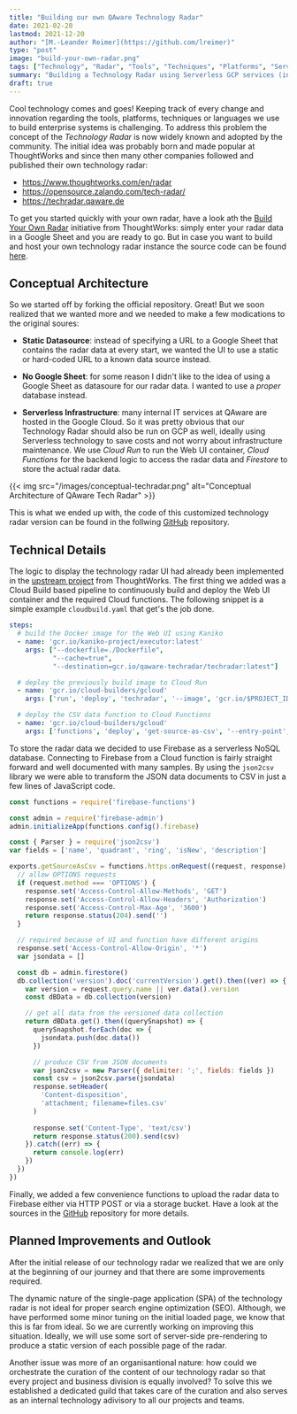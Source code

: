 ```yaml
---
title: "Building our own QAware Technology Radar"
date: 2021-02-20
lastmod: 2021-12-20
author: "[M.-Leander Reimer](https://github.com/lreimer)"
type: "post"
image: "build-your-own-radar.png"
tags: ["Technology", "Radar", "Tools", "Techniques", "Platforms", "Serverless", "GCP"]
summary: "Building a Technology Radar using Serverless GCP services (inspired by ThoughtWorks)"
draft: true
---
```


Cool technology comes and goes! Keeping track of every change and innovation regarding the tools, platforms, techniques or languages we use to build enterprise systems is challenging. To address this problem the concept of the _Technology Radar_ is now widely known and adopted by the community. The initial idea was probably born and made popular at ThoughtWorks and since then many other companies followed and published their own technology radar:
- https://www.thoughtworks.com/en/radar
- https://opensource.zalando.com/tech-radar/
- https://techradar.qaware.de

To get you started quickly with your own radar, have a look ath the [Build Your Own Radar](https://radar.thoughtworks.com) initiative from ThoughtWorks: simply enter your radar data in a Google Sheet and you are ready to go. But in case you want to build and host your own technology radar instance the source code can be found [here](https://github.com/thoughtworks/build-your-own-radar).


## Conceptual Architecture

So we started off by forking the official repository. Great! But we soon realized that we wanted more and we needed to make a few modications to the original soures:

* __Static Datasource__: instead of specifying a URL to a Google Sheet that contains the radar data at every start, we wanted the UI to use a static or hard-coded URL to a known data source instead.

* __No Google Sheet__: for some reason I didn't like to the idea of using a Google Sheet as datasoure for our radar data. I wanted to use a _proper_ database instead.

* __Serverless Infrastructure__: many internal IT services at QAware are hosted in the Google Cloud. So it was pretty obvious that our Technology Radar should also be run on GCP as well, ideally using Serverless technology to save costs and not worry about infrastructure maintenance. We use _Cloud Run_ to run the Web UI container, _Cloud Functions_ for the backend logic to access the radar data and _Firestore_ to store the actual radar data.

{{< img src="/images/conceptual-techradar.png" alt="Conceptual Architecture of QAware Tech Radar" >}}

This is what we ended up with, the code of this customized technology radar version can be found in the follwing [GitHub](https://github.com/qaware/build-your-own-radar) repository.


## Technical Details

The logic to display the technology radar UI had already been implemented in the [upstream project](https://github.com/thoughtworks/build-your-own-radar) from ThoughtWorks. The first thing we added was a Cloud Build based pipeline to continuously build and deploy the Web UI container and the required Cloud functions. The following snippet is a simple example `cloudbuild.yaml` that get's the job done.

```yaml
steps:
  # build the Docker image for the Web UI using Kaniko
  - name: 'gcr.io/kaniko-project/executor:latest'
    args: ["--dockerfile=./Dockerfile",
           "--cache=true",
           "--destination=gcr.io/qaware-techradar/techradar:latest"]

  # deploy the previously build image to Cloud Run
  - name: 'gcr.io/cloud-builders/gcloud'
    args: ['run', 'deploy', 'techradar', '--image', 'gcr.io/$PROJECT_ID/techradar', '--region', 'europe-west1', '--platform', 'managed', '--allow-unauthenticated']

  # deploy the CSV data function to Cloud Functions
  - name: 'gcr.io/cloud-builders/gcloud'
    args: ['functions', 'deploy', 'get-source-as-csv', '--entry-point', 'getSourceAsCsv', '--runtime', 'nodejs10', '--region', 'europe-west1', '--source', './functions/get-source-as-csv', '--trigger-http', '--allow-unauthenticated']
```

To store the radar data we decided to use Firebase as a serverless NoSQL database. Connecting to Firebase from a Cloud function is fairly straight forward and well documented with many samples. By using the `json2csv` library we were able to transform the JSON data documents to CSV in just a few lines of JavaScript code.

```javascript
const functions = require('firebase-functions')

const admin = require('firebase-admin')
admin.initializeApp(functions.config().firebase)

const { Parser } = require('json2csv')
var fields = ['name', 'quadrant', 'ring', 'isNew', 'description']

exports.getSourceAsCsv = functions.https.onRequest((request, response) => {
  // allow OPTIONS requests
  if (request.method === 'OPTIONS') {
    response.set('Access-Control-Allow-Methods', 'GET')
    response.set('Access-Control-Allow-Headers', 'Authorization')
    response.set('Access-Control-Max-Age', '3600')
    return response.status(204).send('')
  }

  // required because of UI and function have different origins
  response.set('Access-Control-Allow-Origin', '*')
  var jsondata = []

  const db = admin.firestore()
  db.collection('version').doc('currentVersion').get().then((ver) => {
    var version = request.query.name || ver.data().version
    const dBData = db.collection(version)

    // get all data from the versioned data collection
    return dBData.get().then((querySnapshot) => {
      querySnapshot.forEach(doc => {
        jsondata.push(doc.data())
      })

      // produce CSV from JSON documents
      var json2csv = new Parser({ delimiter: ';', fields: fields })
      const csv = json2csv.parse(jsondata)
      response.setHeader(
        'Content-disposition',
        'attachment; filename=files.csv'
      )
      
      response.set('Content-Type', 'text/csv')
      return response.status(200).send(csv)
    }).catch((err) => {
      return console.log(err)
    })
  })
})
```

Finally, we added a few convenience functions to upload the radar data to Firebase either via HTTP POST or via a storage bucket. Have a look at the sources in the [GitHub](https://github.com/qaware/build-your-own-radar) repository for more details.


## Planned Improvements and Outlook

After the initial release of our technology radar we realized that we are only at the beginning of our journey and that there are some improvements required.

The dynamic nature of the single-page application (SPA) of the technology radar is not ideal for proper search engine optimization (SEO). Although, we have performed some minor tuning on the initial loaded page, we know that this is far from ideal. So we are currently working on improving this situation. Ideally, we will use some sort of server-side pre-rendering to produce a static version of each possible page of the radar.

Another issue was more of an organisantional nature: how could we orchestrate the curation of the content of our technology radar so that every project and business division is equally involved? To solve this we established a dedicated guild that takes care of the curation and also serves as an internal technology adivisory to all our projects and teams.